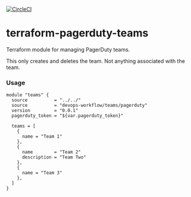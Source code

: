 [![CircleCI](https://circleci.com/gh/devops-workflow/terraform-pagerduty-teams.svg?style=svg)](https://circleci.com/gh/devops-workflow/terraform-pagerduty-teams)

# terraform-pagerduty-teams

Terraform module for managing PagerDuty teams.

This only creates and deletes the team. Not anything associated with the team.

### Usage

```hcl
module "teams" {
  source          = "../../"
  source          = "devops-workflow/teams/pagerduty"
  version         = "0.0.1"
  pagerduty_token = "${var.pagerduty_token}"

  teams = [
    {
      name = "Team 1"
    },
    {
      name        = "Team 2"
      description = "Team Two"
    },
    {
      name = "Team 3"
    },
  ]
}
```
